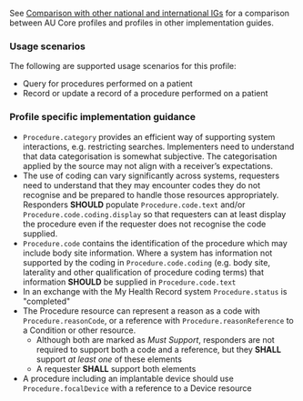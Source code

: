 See [Comparison with other national and international IGs](comparison.html) for a comparison between AU Core profiles and profiles in other implementation guides.

### Usage scenarios

The following are supported usage scenarios for this profile:

- Query for procedures performed on a patient
- Record or update a record of a procedure performed on a patient

### Profile specific implementation guidance
- `Procedure.category` provides an efficient way of supporting system interactions, e.g. restricting searches. Implementers need to understand that data categorisation is somewhat subjective. The categorisation applied by the source may not align with a receiver’s expectations.
- The use of coding can vary significantly across systems, requesters need to understand that they may encounter codes they do not recognise and be prepared to handle those resources appropriately. Responders **SHOULD** populate `Procedure.code.text` and/or `Procedure.code.coding.display` so that requesters can at least display the procedure even if the requester does not recognise the code supplied.
- `Procedure.code` contains the identification of the procedure which may include body site information. Where a system has information not supported by the coding in `Procedure.code.coding` (e.g. body site, laterality and other qualification of procedure coding terms) that information **SHOULD** be supplied in `Procedure.code.text`
- In an exchange with the My Health Record system `Procedure.status` is "completed"
- The Procedure resource can represent a reason as a code with `Procedure.reasonCode`, or a reference with `Procedure.reasonReference` to a Condition or other resource.
  - Although both are marked as *Must Support*, responders are not required to support both a code and a reference, but they **SHALL** support *at least one* of these elements
  - A requester **SHALL** support both elements
- A procedure including an implantable device should use `Procedure.focalDevice` with a reference to a Device resource